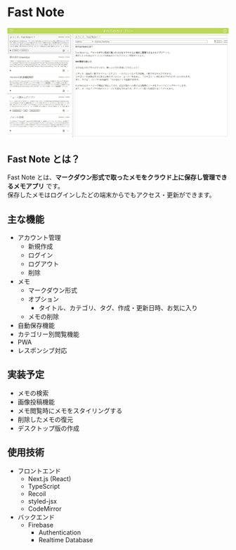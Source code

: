 # Fast Note

![FastNote](./img/FastNote.jpg)

## Fast Note とは？

Fast Note とは、**マークダウン形式で取ったメモをクラウド上に保存し管理できるメモアプリ** です。  
保存したメモはログインしたどの端末からでもアクセス・更新ができます。

## 主な機能

- アカウント管理
  - 新規作成
  - ログイン
  - ログアウト
  - 削除
- メモ
  - マークダウン形式
  - オプション
    - タイトル、カテゴリ、タグ、作成・更新日時、お気に入り
  - メモの削除
- 自動保存機能
- カテゴリー別閲覧機能
- PWA
- レスポンシブ対応

## 実装予定

- メモの検索
- 画像投稿機能
- メモ閲覧時にメモをスタイリングする
- 削除したメモの復元
- デスクトップ版の作成

## 使用技術

- フロントエンド
  - Next.js (React)
  - TypeScript
  - Recoil
  - styled-jsx
  - CodeMirror
- バックエンド
  - Firebase
    - Authentication
    - Realtime Database
